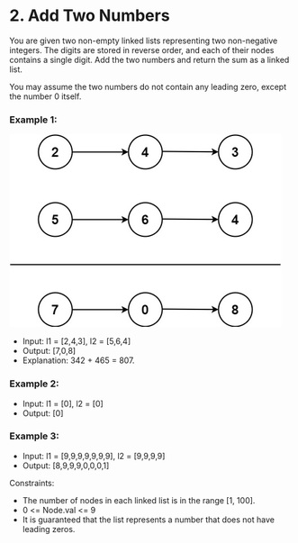 # 2. Add Two Numbers

You are given two non-empty linked lists representing two non-negative integers. The digits are stored in reverse order, and each of their nodes contains a single digit. Add the two numbers and return the sum as a linked list.

You may assume the two numbers do not contain any leading zero, except the number 0 itself.

### Example 1:

![alt text](image.png)

- Input: l1 = [2,4,3], l2 = [5,6,4]
- Output: [7,0,8]
- Explanation: 342 + 465 = 807.

### Example 2:

- Input: l1 = [0], l2 = [0]
- Output: [0]

### Example 3:

- Input: l1 = [9,9,9,9,9,9,9], l2 = [9,9,9,9]
- Output: [8,9,9,9,0,0,0,1]

Constraints:

- The number of nodes in each linked list is in the range [1, 100].
- 0 <= Node.val <= 9
- It is guaranteed that the list represents a number that does not have leading zeros.
